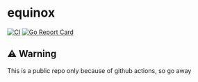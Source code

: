 # equinox

[![CI](https://github.com/peter-kozarec/equinox/actions/workflows/ci.yml/badge.svg)](https://github.com/peter-kozarec/equinox/actions/workflows/ci.yml)
[![Go Report Card](https://goreportcard.com/badge/github.com/peter-kozarec/equinox)](https://goreportcard.com/report/github.com/peter-kozarec/equinox)


## ⚠️ Warning

This is a public repo only because of github actions, so go away
